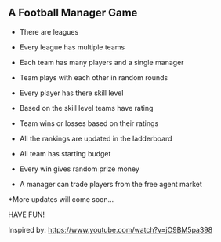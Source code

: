 A Football Manager Game
-----------------------

- There are leagues

- Every league has multiple teams

- Each team has many players and a single manager

- Team plays with each other in random rounds

- Every player has there skill level

- Based on the skill level teams have rating

- Team wins or losses based on their ratings

- All the rankings are updated in the ladderboard

- All team has starting budget

- Every win gives random prize money

- A manager can trade players from the free agent market

*More updates will come soon...

HAVE FUN! 

Inspired by: https://www.youtube.com/watch?v=jO9BM5pa398
